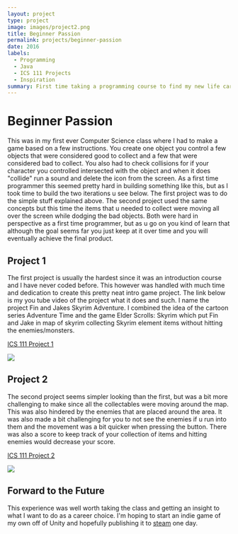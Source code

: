 ```yaml
---
layout: project
type: project
image: images/project2.png
title: Beginner Passion
permalink: projects/beginner-passion
date: 2016
labels:
  - Programming
  - Java
  - ICS 111 Projects
  - Inspiration
summary: First time taking a programming course to find my new life career and I very muuch enjoyed it even if the project was a very intro type of game.
---
```


# Beginner Passion
This was in my first ever Computer Science class where I had to make a game based on a few instructions. You create one object you control a few objects that were considered good to collect and a few that were considered bad to collect. You also had to check collisions for if your character you controlled intersected with the object and when it does "collide" run a sound and delete the icon from the screen. As a first time programmer this seemed pretty hard in building something like this, but as I took time to build the two iterations u see below. The first project was to do the simple stuff explained above. The second project used the same concepts but this time the items that u needed to collect were moving all over the screen while dodging the bad objects. Both were hard in perspective as a first time programmer, but as u go on you kind of learn that although the goal seems far you just keep at it over time and you will eventually achieve the final product. 

## Project 1
The first project is usually the hardest since it was an introduction course and I have never coded before. This however was handled with much time and dedication to create this pretty neat intro game project. The link below is my you tube video of the project what it does and such. I name the project Fin and Jakes Skyrim Adventure. I combined the idea of the cartoon series Adventure Time and the game Elder Scrolls: Skyrim which put Fin and Jake in map of skyrim collecting Skyrim element items without hitting the enemies/monsters.

[ICS 111 Project 1](https://www.youtube.com/watch?v=0mWdHk71728)

<div class="ui large rounded images">
<img class="ui large middle image" src="{{ site.baseurl }}/images/ics111p1.png">

</div>

## Project 2
The second project seems simpler looking than the first, but was a bit more challenging to make since all the collectables were moving around the map. This was also hindered by the enemies that are placed around the area. It was also made a bit challenging for you to not see the enemies if u run into them and the movement was a bit quicker when pressing the button. There was also a score to keep track of your collection of items and hitting enemies would decrease your score. 

[ICS 111 Project 2](https://www.youtube.com/watch?v=dbKu0EDJy8k)

<div class="ui large rounded images">
<img class="ui large middle image" src="{{ site.baseurl }}/images/ics111p2.png">

</div>

## Forward to the Future
This experience was well worth taking the class and getting an insight to what I want to do as a career choice. I'm hoping to start an indie game of my own off of Unity and hopefully publishing it to [steam](http://store.steampowered.com/) one day.
